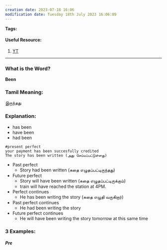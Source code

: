 ```yaml
---
creation date: 2023-07-18 16:06
modification date: Tuesday 18th July 2023 16:06:09
---
```


**Tags:** 

#### Useful Resource:
1. [YT](https://www.youtube.com/watch?v=e_AItIo9S1I)

--------------------------------------

### What is the Word?

**Been**


### Tamil Meaning:

இருந்தது


### Explanation:

* has been
* have been
* had been

```
#present perfect
your payment has been succesfully credited
The story has been written (அது செய்யப்பட்டுள்ளது)
```

* Past perfect
	* Story had been written (கதை எழுதப்பட்டிருந்தது)
* Future perfect
	* Story will have been written (கதை எழுதப்பட்டிருக்கும்)
	* train will have reached the station at 4PM.
* Perfect continues
	* He has been writing the story (கதை எழுதி வருகிறார்)
* Past perfect continues
	* He had been writing the story
* Future perfect continues
	* He will have been writing the story tomorrow at this same time

### 3 Examples:

##### Pre